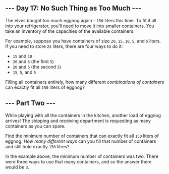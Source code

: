 ## --- Day 17: No Such Thing as Too Much ---

The elves bought too much eggnog again - `150` liters this time. To fit it all into your refrigerator, you'll need to move it into smaller containers. You take an inventory of the capacities of the available containers.

For example, suppose you have containers of size `20`, `15`, `10`, `5`, and `5` liters. If you need to store `25` liters, there are four ways to do it:

*   `15` and `10`
*   `20` and `5` (the first `5`)
*   `20` and `5` (the second `5`)
*   `15`, `5`, and `5`

Filling all containers entirely, how many different _combinations of containers_ can exactly fit all `150` liters of eggnog?


## --- Part Two ---

While playing with all the containers in the kitchen, another load of eggnog <span title="Apparently, Amazon ships to the North Pole now.">arrives</span>! The shipping and receiving department is requesting as many containers as you can spare.

Find the minimum number of containers that can exactly fit all `150` liters of eggnog. _How many different ways_ can you fill that number of containers and still hold exactly `150` litres?

In the example above, the minimum number of containers was two. There were three ways to use that many containers, and so the answer there would be `3`.
